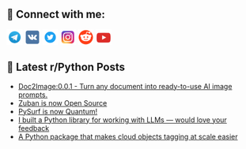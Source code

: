 ## 🔎 Connect with me:
[<img src="https://github.com/bullbesh/bullbesh/blob/main/images/Telegram.png" width="32" height="32" />](https://t.me/bullbesh)
[<img src="https://github.com/bullbesh/bullbesh/blob/main/images/VK.png" width="32" height="32" />](https://vk.com/bullbesh)
[<img src="https://github.com/bullbesh/bullbesh/blob/main/images/Twitter.png" width="32" height="32" />](https://twitter.com/bullbesh1)
[<img src="https://github.com/bullbesh/bullbesh/blob/main/images/Instagram.png" width="32" height="32" />](https://www.instagram.com/bullbesh)
[<img src="https://github.com/bullbesh/bullbesh/blob/main/images/Reddit.png" width="32" height="32" />](https://www.reddit.com/user/bullbesh)
[<img src="https://github.com/bullbesh/bullbesh/blob/main/images/YouTube.png" width="32" height="32" />](https://www.youtube.com/channel/UCtfjRs6uzgq5mfm8S06WTcg)

## 📕 Latest r/Python Posts
<!-- BLOG-POST-LIST:START -->
- [Doc2Image:0.0.1 - Turn any document into ready-to-use AI image prompts.](https://www.reddit.com/r/Python/comments/1n7epjm/doc2image001_turn_any_document_into_readytouse_ai/)
- [Zuban is now Open Source](https://www.reddit.com/r/Python/comments/1n7e1oa/zuban_is_now_open_source/)
- [PySurf is now Quantum!](https://www.reddit.com/r/Python/comments/1n7cwjq/pysurf_is_now_quantum/)
- [I built a Python library for working with LLMs — would love your feedback](https://www.reddit.com/r/Python/comments/1n77jvv/i_built_a_python_library_for_working_with_llms/)
- [A Python package that makes cloud objects tagging at scale easier](https://www.reddit.com/r/Python/comments/1n764xi/a_python_package_that_makes_cloud_objects_tagging/)
<!-- BLOG-POST-LIST:END -->
